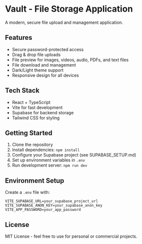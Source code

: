 # Vault - File Storage Application

A modern, secure file upload and management application.

## Features

- Secure password-protected access
- Drag & drop file uploads
- File preview for images, videos, audio, PDFs, and text files
- File download and management
- Dark/Light theme support
- Responsive design for all devices

## Tech Stack

- React + TypeScript
- Vite for fast development
- Supabase for backend storage
- Tailwind CSS for styling

## Getting Started

1. Clone the repository
2. Install dependencies: `npm install`
3. Configure your Supabase project (see SUPABASE_SETUP.md)
4. Set up environment variables in `.env`
5. Run development server: `npm run dev`

## Environment Setup

Create a `.env` file with:
```
VITE_SUPABASE_URL=your_supabase_project_url
VITE_SUPABASE_ANON_KEY=your_supabase_anon_key
VITE_APP_PASSWORD=your_app_password
```

## License

MIT License - feel free to use for personal or commercial projects.